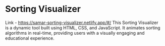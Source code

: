 # Sorting Visualizer
Link - https://samar-sorting-visualizer.netlify.app/#/
This Sorting Visualizer is a dynamic tool built using HTML, CSS, and JavaScript. It animates sorting algorithms in real-time, providing users with a visually engaging and educational experience.
